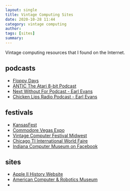 ```yaml
---
layout: single
title: Vintage Computing Sites
date: 2020-10-28 11:44
category: vintage computing
author: 
tags: [sites]
summary: 
---
```


Vintage computing resources that I found on the Internet.

## podcasts

- [Floppy Days](https://floppydays.libsyn.com)
- [ANTIC The Atari 8-bit Podcast](https://ataripodcast.libsyn.com/)
- [Next Without For Podcast - Earl Evans](http://www.cyberears.com/podcasts/podcast_6066.xml)
- [Chicken Lips Radio Podcast - Earl Evans](http://www.cyberears.com/podcasts/podcast_6067.xml)

## festivals

- [KansasFest](http://www.kansasfest.org/)
- [Commodore Vegas Expo](http://www.portcommodore.com/dokuwiki/doku.php?id=commvex:start)
- [Vintage Computer Festival Midwest](http://vcfmw.org/)
- [Chicago TI International World Faire](http://www.chicagotiug.com/tiki-index.php?page=Faire)
- [Indiana Computer Museum on Facebook](https://www.facebook.com/IndianaComputerMuseum?hc_location=stream)

## sites

- [Apple II History Website](http://apple2history.org/)
- [American Computer & Robotics Museum](http://www.compustory.com/)
- 